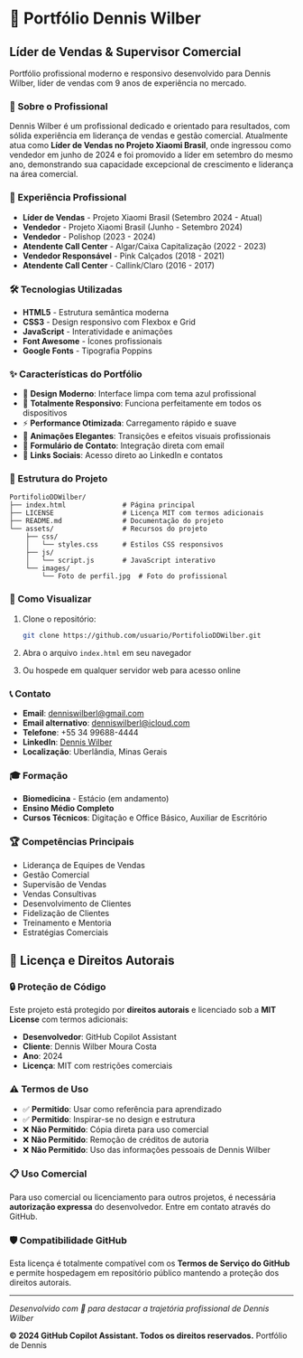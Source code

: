 # 🚀 Portfólio Dennis Wilber

## Líder de Vendas & Supervisor Comercial

Portfólio profissional moderno e responsivo desenvolvido para Dennis Wilber, líder de vendas com 9 anos de experiência no mercado.

### 🎯 Sobre o Profissional

Dennis Wilber é um profissional dedicado e orientado para resultados, com sólida experiência em liderança de vendas e gestão comercial. Atualmente atua como **Líder de Vendas no Projeto Xiaomi Brasil**, onde ingressou como vendedor em junho de 2024 e foi promovido a líder em setembro do mesmo ano, demonstrando sua capacidade excepcional de crescimento e liderança na área comercial.

### 💼 Experiência Profissional

- **Líder de Vendas** - Projeto Xiaomi Brasil (Setembro 2024 - Atual)
- **Vendedor** - Projeto Xiaomi Brasil (Junho - Setembro 2024)
- **Vendedor** - Polishop (2023 - 2024)
- **Atendente Call Center** - Algar/Caixa Capitalização (2022 - 2023)
- **Vendedor Responsável** - Pink Calçados (2018 - 2021)
- **Atendente Call Center** - Callink/Claro (2016 - 2017)

### 🛠️ Tecnologias Utilizadas

- **HTML5** - Estrutura semântica moderna
- **CSS3** - Design responsivo com Flexbox e Grid
- **JavaScript** - Interatividade e animações
- **Font Awesome** - Ícones profissionais
- **Google Fonts** - Tipografia Poppins

### ✨ Características do Portfólio

- 🎨 **Design Moderno**: Interface limpa com tema azul profissional
- 📱 **Totalmente Responsivo**: Funciona perfeitamente em todos os dispositivos
- ⚡ **Performance Otimizada**: Carregamento rápido e suave
- 🔄 **Animações Elegantes**: Transições e efeitos visuais profissionais
- 📧 **Formulário de Contato**: Integração direta com email
- 🔗 **Links Sociais**: Acesso direto ao LinkedIn e contatos

### 📂 Estrutura do Projeto

```
PortifolioDDWilber/
├── index.html              # Página principal
├── LICENSE                 # Licença MIT com termos adicionais
├── README.md               # Documentação do projeto
└── assets/                 # Recursos do projeto
    ├── css/
    │   └── styles.css      # Estilos CSS responsivos
    ├── js/
    │   └── script.js       # JavaScript interativo
    └── images/
        └── Foto de perfil.jpg  # Foto do profissional
```

### 🚀 Como Visualizar

1. Clone o repositório:
   ```bash
   git clone https://github.com/usuario/PortifolioDDWilber.git
   ```

2. Abra o arquivo `index.html` em seu navegador

3. Ou hospede em qualquer servidor web para acesso online

### 📞 Contato

- **Email**: denniswilberl@gmail.com
- **Email alternativo**: denniswilberl@icloud.com
- **Telefone**: +55 34 99688-4444
- **LinkedIn**: [Dennis Wilber](https://www.linkedin.com/in/dennis-wilber-10aa33259/)
- **Localização**: Uberlândia, Minas Gerais

### 🎓 Formação

- **Biomedicina** - Estácio (em andamento)
- **Ensino Médio Completo**
- **Cursos Técnicos**: Digitação e Office Básico, Auxiliar de Escritório

### 🏆 Competências Principais

- Liderança de Equipes de Vendas
- Gestão Comercial
- Supervisão de Vendas
- Vendas Consultivas
- Desenvolvimento de Clientes
- Fidelização de Clientes
- Treinamento e Mentoria
- Estratégias Comerciais

## 📄 Licença e Direitos Autorais

### 🔒 Proteção de Código
Este projeto está protegido por **direitos autorais** e licenciado sob a **MIT License** com termos adicionais:

- **Desenvolvedor**: GitHub Copilot Assistant
- **Cliente**: Dennis Wilber Moura Costa
- **Ano**: 2024
- **Licença**: MIT com restrições comerciais

### ⚠️ Termos de Uso
- ✅ **Permitido**: Usar como referência para aprendizado
- ✅ **Permitido**: Inspirar-se no design e estrutura
- ❌ **Não Permitido**: Cópia direta para uso comercial
- ❌ **Não Permitido**: Remoção de créditos de autoria
- ❌ **Não Permitido**: Uso das informações pessoais de Dennis Wilber

### 📋 Uso Comercial
Para uso comercial ou licenciamento para outros projetos, é necessária **autorização expressa** do desenvolvedor. Entre em contato através do GitHub.

### 🛡️ Compatibilidade GitHub
Esta licença é totalmente compatível com os **Termos de Serviço do GitHub** e permite hospedagem em repositório público mantendo a proteção dos direitos autorais.

---

*Desenvolvido com 💙 para destacar a trajetória profissional de Dennis Wilber*

**© 2024 GitHub Copilot Assistant. Todos os direitos reservados.**
Portfólio de Dennis
